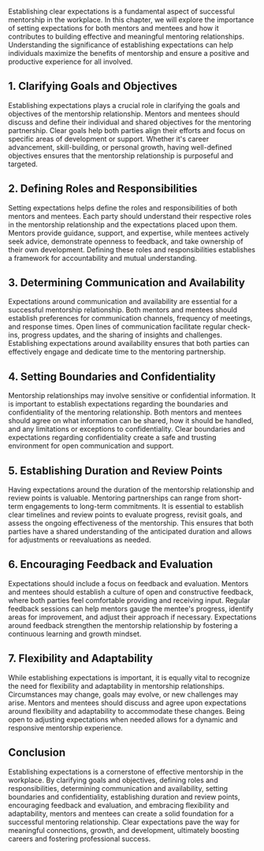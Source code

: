 
Establishing clear expectations is a fundamental aspect of successful mentorship in the workplace. In this chapter, we will explore the importance of setting expectations for both mentors and mentees and how it contributes to building effective and meaningful mentoring relationships. Understanding the significance of establishing expectations can help individuals maximize the benefits of mentorship and ensure a positive and productive experience for all involved.

**1. Clarifying Goals and Objectives**
--------------------------------------

Establishing expectations plays a crucial role in clarifying the goals and objectives of the mentorship relationship. Mentors and mentees should discuss and define their individual and shared objectives for the mentoring partnership. Clear goals help both parties align their efforts and focus on specific areas of development or support. Whether it's career advancement, skill-building, or personal growth, having well-defined objectives ensures that the mentorship relationship is purposeful and targeted.

**2. Defining Roles and Responsibilities**
------------------------------------------

Setting expectations helps define the roles and responsibilities of both mentors and mentees. Each party should understand their respective roles in the mentorship relationship and the expectations placed upon them. Mentors provide guidance, support, and expertise, while mentees actively seek advice, demonstrate openness to feedback, and take ownership of their own development. Defining these roles and responsibilities establishes a framework for accountability and mutual understanding.

**3. Determining Communication and Availability**
-------------------------------------------------

Expectations around communication and availability are essential for a successful mentorship relationship. Both mentors and mentees should establish preferences for communication channels, frequency of meetings, and response times. Open lines of communication facilitate regular check-ins, progress updates, and the sharing of insights and challenges. Establishing expectations around availability ensures that both parties can effectively engage and dedicate time to the mentoring partnership.

**4. Setting Boundaries and Confidentiality**
---------------------------------------------

Mentorship relationships may involve sensitive or confidential information. It is important to establish expectations regarding the boundaries and confidentiality of the mentoring relationship. Both mentors and mentees should agree on what information can be shared, how it should be handled, and any limitations or exceptions to confidentiality. Clear boundaries and expectations regarding confidentiality create a safe and trusting environment for open communication and support.

**5. Establishing Duration and Review Points**
----------------------------------------------

Having expectations around the duration of the mentorship relationship and review points is valuable. Mentoring partnerships can range from short-term engagements to long-term commitments. It is essential to establish clear timelines and review points to evaluate progress, revisit goals, and assess the ongoing effectiveness of the mentorship. This ensures that both parties have a shared understanding of the anticipated duration and allows for adjustments or reevaluations as needed.

**6. Encouraging Feedback and Evaluation**
------------------------------------------

Expectations should include a focus on feedback and evaluation. Mentors and mentees should establish a culture of open and constructive feedback, where both parties feel comfortable providing and receiving input. Regular feedback sessions can help mentors gauge the mentee's progress, identify areas for improvement, and adjust their approach if necessary. Expectations around feedback strengthen the mentorship relationship by fostering a continuous learning and growth mindset.

**7. Flexibility and Adaptability**
-----------------------------------

While establishing expectations is important, it is equally vital to recognize the need for flexibility and adaptability in mentorship relationships. Circumstances may change, goals may evolve, or new challenges may arise. Mentors and mentees should discuss and agree upon expectations around flexibility and adaptability to accommodate these changes. Being open to adjusting expectations when needed allows for a dynamic and responsive mentorship experience.

**Conclusion**
--------------

Establishing expectations is a cornerstone of effective mentorship in the workplace. By clarifying goals and objectives, defining roles and responsibilities, determining communication and availability, setting boundaries and confidentiality, establishing duration and review points, encouraging feedback and evaluation, and embracing flexibility and adaptability, mentors and mentees can create a solid foundation for a successful mentoring relationship. Clear expectations pave the way for meaningful connections, growth, and development, ultimately boosting careers and fostering professional success.
